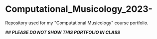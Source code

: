 # Computational_Musicology_2023-
Repository used for my "Computational Musicology" course portfolio. 

***## PLEASE DO NOT SHOW THIS PORTFOLIO IN CLASS***

